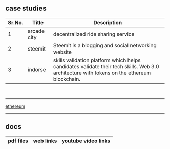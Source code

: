case studies
-----------------------------
Sr.No. | Title | Description
------ | ----- | ------------
1 | arcade city | decentralized ride sharing service
2 | steemit | Steemit is a blogging and social networking website
3 | indorse | skills validation platform which helps candidates validate their tech skills. Web 3.0 architecture with tokens on the ethereum blockchain.
<br />

-----

[ethereum](https://github.com/official-akshayjadhav/blockchain/tree/master/ethereum)
<br />

-----

docs
------------------------------------------- 
pdf files | web links | youtube video links  
--------- | --------- | -------------------
